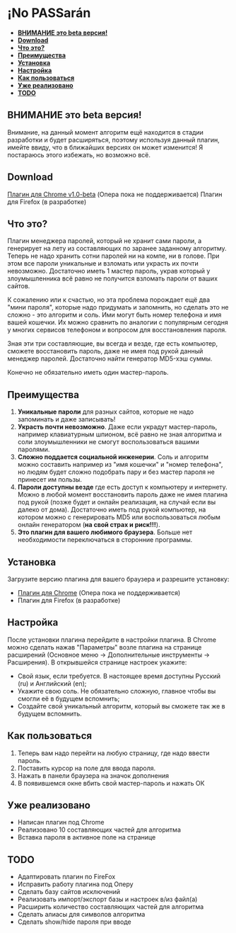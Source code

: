 ¡No PASSarán
============

- **[ВНИМАНИЕ это beta версия!](#alert)**
- **[Download](#download)**
- **[Что это?](#wtf)**
- **[Преимущества](#advantages)**
- **[Установка](#install)**
- **[Настройка](#setting)**
- **[Как пользоваться](#use)**
- **[Уже реализовано](#implemented)**
- **[TODO](#todo)**


ВНИМАНИЕ это beta версия!
-------------------------

Внимание, на данный момент алгоритм ещё находится в стадии разработки и будет
расширяться, поэтому используя данный плагин, имейте ввиду, что в ближайших
версиях он может изменится! Я постараюсь этого избежать, но возможно всё.


Download
--------

[Плагин для Chrome v1.0-beta](https://github.com/BaNru/iNoPASSaran/releases/download/v1.0/iNoPASSaran.crx) (Опера пока не поддерживается)
Плагин для Firefox (в разработке)


Что это?
--------

Плагин менеджера паролей, который не хранит сами пароли, а генерирует на лету из
составляющих по заранее заданному алгоритму. Теперь не надо хранить сотни
паролей ни на компе, ни в голове. При этом все пароли уникальные и взломать или
украсть их почти невозможно. Достаточно иметь 1 мастер пароль, украв который у
злоумышленника всё равно не получится взломать пароли от ваших сайтов.

К сожалению или к счастью, но эта проблема порождает ещё два "мини пароля",
которые надо придумать и запомнить, но сделать это не сложно - это
алгоритм и соль. Ими могут быть номер телефона и имя вашей кошечки. Их можно
сравнить по аналогии с популярным сегодня у многих сервисов телефоном и вопросом
для восстановления пароля.

Зная эти три составляющие, вы всегда и везде, где есть компьютер, сможете
восстановить пароль, даже не имея под рукой данный менеджер паролей. Достаточно
найти генератор MD5-хэш суммы.

Конечно не обязательно иметь один мастер-пароль.


Преимущества
------------

1. **Уникальные пароли** для разных сайтов, которые не надо запоминать и даже
записывать!
2. **Украсть почти невозможно**. Даже если украдут мастер-пароль, например
клавиатурным шпионом, всё равно не зная алгоритма и соли злоумышленники не
смогут воспользоваться вашими паролями.
3. **Сложно поддается социальной инженерии**. Соль и алгоритм можно составить
например из "имя кошечки" и "номер телефона", но людям будет сложно подобрать
пару и без мастер пароля не принесет им пользы.
4. **Пароли доступны везде** где есть доступ к компьютеру и интернету. Можно в
любой момент восстановить пароль даже не имея плагина под рукой (позже будет и
онлайн реализация, на случай если вы далеко от дома). Достаточно иметь под
рукой компьютер, на котором можно с генерировать MD5 или воспользоваться любым
онлайн генератором (**на свой страх и риск!!!**).
5. **Это плагин для вашего любимого браузера**. Больше нет необходимости
переключаться в сторонние программы.


Установка
---------

Загрузите версию плагина для вашего браузера и разрешите установку:
- [Плагин для Chrome](https://github.com/BaNru/iNoPASSaran/releases/download/v1.0/iNoPASSaran.crx) (Опера пока не поддерживается)
- Плагин для Firefox (в разработке)


Настройка
---------

После установки плагина перейдите в настройки плагина. В Chrome можно сделать
нажав "Параметры" возле плагина на странице расширений (Основное меню ->
Дополнительные инструменты -> Расширения). В открывшейся странице настроек
укажите:
- Свой язык, если требуется. В настоящее время доступны Русский (ru) и
Английский (en);
- Укажите свою соль. Не обязательно сложную, главное чтобы вы смогли её в
будущем вспомнить;
- Создайте свой уникальный алгоритм, который вы сможете так же в будущем
вспомнить.


Как пользоваться
----------------

1. Теперь вам надо перейти на любую страницу, где надо ввести пароль.
2. Поставить курсор на поле для ввода пароля.
3. Нажать в панели браузера на значок дополнения
4. В появившемся окне вбить свой мастер-пароль и нажать ОК


Уже реализовано
---------------

- Написан плагин под Chrome
- Реализовано 10 составляющих частей для алгоритма
- Вставка пароля в активное поле на странице


TODO
----

- Адаптировать плагин по FireFox
- Исправить работу плагина под Оперу
- Сделать базу сайтов исключений
- Реализовать импорт/экспорт базы и настроек в/из файл(а)
- Расширить количество составляющих частей для алгоритма
- Сделать алиасы для символов алгоритма
- Сделать show/hide пароля при вводе